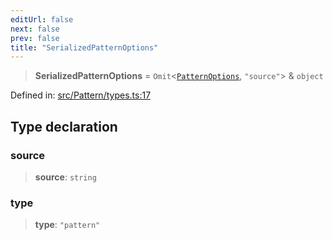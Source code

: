 ```yaml
---
editUrl: false
next: false
prev: false
title: "SerializedPatternOptions"
---
```


> **SerializedPatternOptions** = `Omit`\<[`PatternOptions`](/api/type-aliases/patternoptions/), `"source"`\> & `object`

Defined in: [src/Pattern/types.ts:17](https://github.com/fabricjs/fabric.js/blob/e114448a1bce9b68a3e1bba337bc0c83a35c1aa5/src/Pattern/types.ts#L17)

## Type declaration

### source

> **source**: `string`

### type

> **type**: `"pattern"`
